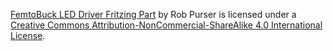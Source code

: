 [FemtoBuck LED Driver Fritzing Part](https://github.com/rpurser47/femtobuck_fritzing) by Rob Purser
is licensed under a [Creative Commons Attribution-NonCommercial-ShareAlike 4.0 International License](http://creativecommons.org/licenses/by-nc-sa/4.0/).
